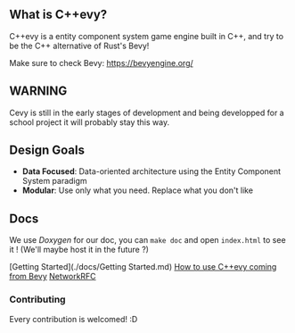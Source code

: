 ## What is C++evy?

C++evy is a entity component system game engine built in C++, and try to be the C++ alternative of Rust's Bevy!

Make sure to check Bevy: https://bevyengine.org/

## WARNING

Cevy is still in the early stages of development and being developped for a school project it will probably stay this way.

## Design Goals

* **Data Focused**: Data-oriented architecture using the Entity Component System paradigm
* **Modular**: Use only what you need. Replace what you don't like

## Docs

We use *Doxygen* for our doc, you can `make doc` and open `index.html` to see it ! (We'll maybe host it in the future ?)

[Getting Started](./docs/Getting Started.md)
[How to use C++evy coming from Bevy](./docs/compare.md)
[NetworkRFC](./docs/NetworkRFC.md)

### Contributing

Every contribution is welcomed! :D
